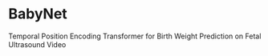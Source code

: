 # BabyNet
Temporal Position Encoding Transformer for Birth Weight Prediction on Fetal Ultrasound Video
